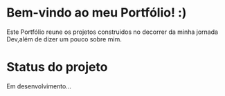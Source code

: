 <h1>Bem-vindo ao meu Portfólio! :)</h1>

<p>Este Portfólio reune os projetos construidos no decorrer da minha jornada Dev,além de dizer um pouco sobre mim.</p>

<h1>Status do projeto</h1>

Em desenvolvimento...
